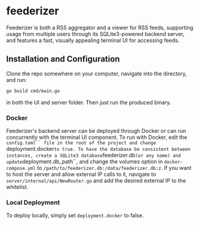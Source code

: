 # feederizer

Feederizer is both a RSS aggregator and a viewer for RSS feeds, supporting usage from multiple users through its SQLite3-powered backend server, and features a fast, visually appealing terminal UI for accessing feeds.


## Installation and Configuration

Clone the repo somewhere on your computer, navigate into the directory, and run:
```sh
go build cmd/main.go
```
in both the UI and server folder. Then just run the produced binary.

### Docker

Feederizer's backend server can be deployed through Docker or can run concurrently with the terminal UI component. To run with Docker, edit the `config.toml`` file in the root of the project and change `deployment.docker` to true. To have the database be consistent between instances, create a SQLite3 database `feederizer.db` (or any name) and update `deployment.db_path``, and change the volumes option in
`docker-compose.yml` to `/path/to/feederizer.db:/data/feederizer.db:z`. If you want to host the server and allow external IP calls to it, navigate to `server/internal/api/NewRouter.go` and add the desired external IP to the whitelist.

### Local Deployment

To deploy locally, simply set `deployment.docker` to false.
